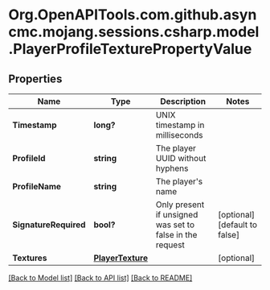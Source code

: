 # Org.OpenAPITools.com.github.asyncmc.mojang.sessions.csharp.model.PlayerProfileTexturePropertyValue
## Properties

Name | Type | Description | Notes
------------ | ------------- | ------------- | -------------
**Timestamp** | **long?** | UNIX timestamp in milliseconds | 
**ProfileId** | **string** | The player UUID without hyphens | 
**ProfileName** | **string** | The player&#39;s name | 
**SignatureRequired** | **bool?** | Only present if unsigned was set to false in the request | [optional] [default to false]
**Textures** | [**PlayerTexture**](PlayerTexture.md) |  | [optional] 

[[Back to Model list]](../README.md#documentation-for-models) [[Back to API list]](../README.md#documentation-for-api-endpoints) [[Back to README]](../README.md)


